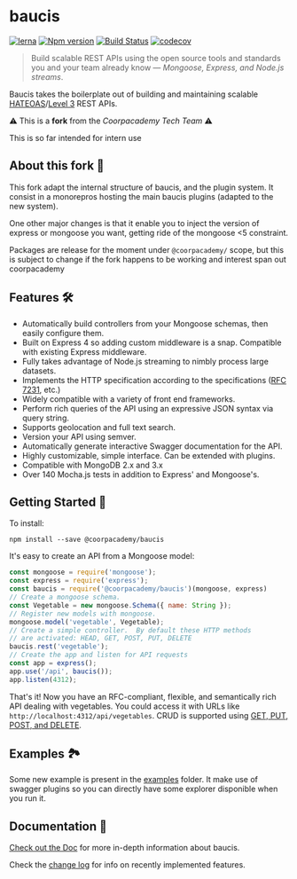 # baucis

[![lerna](https://img.shields.io/badge/maintained%20with-lerna-cc00ff.svg)](https://lernajs.io/)
[![Npm version](https://img.shields.io/npm/v/@coorpacademy/baucis.svg)](https://www.npmjs.com/package/@coorpacademy/baucis)
[![Build Status](https://travis-ci.com/CoorpAcademy/baucis.svg?branch=master)](https://travis-ci.com/CoorpAcademy/baucis)
[![codecov](https://codecov.io/gh/CoorpAcademy/baucis/branch/master/graph/badge.svg)](https://codecov.io/gh/CoorpAcademy/baucis)

> Build scalable REST APIs using the open source tools and standards you and your team already know — *Mongoose, Express, and Node.js streams*.

Baucis takes the boilerplate out of building and maintaining scalable [HATEOAS](https://en.wikipedia.org/wiki/HATEOAS)/[Level 3](http://martinfowler.com/articles/richardsonMaturityModel.html) REST APIs.


:warning: This is a **fork** from the *Coorpacademy Tech Team* :warning:

This is so far intended for intern use

## About this fork :book:

This fork adapt the internal structure of baucis, and the plugin system.
It consist in a monorepros hosting the main baucis plugins (adapted to the new system).

One other major changes is that it enable you to inject the version of express or mongoose you want,
getting ride of the mongoose <5 constraint.

Packages are release for the moment under `@coorpacademy/` scope, but this is subject to change if the fork
happens to be working and interest span out coorpacademy

## Features :hammer_and_wrench:

 * Automatically build controllers from your Mongoose schemas, then easily configure them.
 * Built on Express 4 so adding custom middleware is a snap.  Compatible with existing Express middleware.
 * Fully takes advantage of Node.js streaming to nimbly process large datasets.
 * Implements the HTTP specification according to the specifications ([RFC 7231](http://tools.ietf.org/rfcmarkup/7231), etc.)
 * Widely compatible with a variety of front end frameworks.
 * Perform rich queries of the API using an expressive JSON syntax via query string.
 * Supports geolocation and full text search.
 * Version your API using semver.
 * Automatically generate interactive Swagger documentation for the API.
 * Highly customizable, simple interface.  Can be extended with plugins.
 * Compatible with MongoDB 2.x and 3.x
 * Over 140 Mocha.js tests in addition to Express' and Mongoose's.


## Getting Started :rocket:

To install:

    npm install --save @coorpacademy/baucis

It's easy to create an API from a Mongoose model:

``` javascript
const mongoose = require('mongoose');
const express = require('express');
const baucis = require('@coorpacademy/baucis')(mongoose, express)
// Create a mongoose schema.
const Vegetable = new mongoose.Schema({ name: String });
// Register new models with mongoose.
mongoose.model('vegetable', Vegetable);
// Create a simple controller.  By default these HTTP methods
// are activated: HEAD, GET, POST, PUT, DELETE
baucis.rest('vegetable');
// Create the app and listen for API requests
const app = express();
app.use('/api', baucis());
app.listen(4312);
```

That's it!  Now you have an RFC-compliant, flexible, and semantically rich API dealing with vegetables.  You could access it with URLs like `http://localhost:4312/api/vegetables`.  CRUD is supported using [GET, PUT, POST, and DELETE](https://github.com/wprl/baucis/wiki/HTTP-Verbs).


## Examples :national_park:

Some new example is present in the [examples](./examples) folder. It make use of swagger plugins so you can directly
have some explorer disponible when you run it.

## Documentation :closed_book:

[Check out the Doc](./documention) for more in-depth information about baucis.

Check the [change log](CHANGES.md) for info on recently implemented features.
